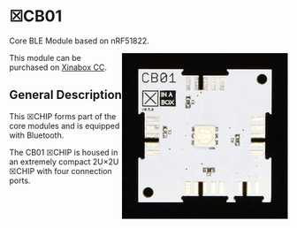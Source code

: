 # ☒CB01
Core BLE Module based on nRF51822.

<img src="extras/CB01 V0.5.0.JPG" width="300" align="right">

This module can be purchased on [Xinabox CC](https://xinabox.cc/CB01/).

## General Description

This ☒CHIP forms part of the core modules and is equipped with Bluetooth.

The CB01 ☒CHIP is housed in an extremely compact 2U×2U ☒CHIP with four connection ports.
